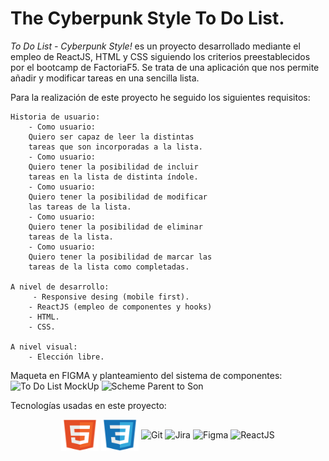 # The Cyberpunk Style To Do List.

*To Do List - Cyberpunk Style!* es un proyecto desarrollado mediante el empleo de ReactJS, HTML y CSS siguiendo los criterios preestablecidos por el bootcamp de FactoriaF5. Se trata de una aplicación que nos permite añadir y modificar tareas en una sencilla lista. 

Para la realización de este proyecto he seguido los siguientes requisitos:

	Historia de usuario:
		- Como usuario:
		Quiero ser capaz de leer la distintas 
   		tareas que son incorporadas a la lista.
		- Como usuario:
		Quiero tener la posibilidad de incluir 
   		tareas en la lista de distinta índole.	 
		- Como usuario:
		Quiero tener la posibilidad de modificar 
   		las tareas de la lista.
		- Como usuario:
		Quiero tener la posibilidad de eliminar
   		tareas de la lista.
		- Como usuario:
		Quiero tener la posibilidad de marcar las
   		tareas de la lista como completadas.
	
	A nivel de desarrollo:
   		 - Responsive desing (mobile first).
   		- ReactJS (empleo de componentes y hooks)
		- HTML.
		- CSS.
    
	A nivel visual:
		- Elección libre.

Maqueta en FIGMA y planteamiento del sistema de componentes: 
![To Do List MockUp](https://user-images.githubusercontent.com/119669918/217385338-a3bcdcc7-81a6-4fcd-acdb-7251017d18b4.jpg)
![Scheme Parent to Son](https://user-images.githubusercontent.com/119669918/217385846-4146de96-7041-485b-a409-c68fe2a19215.jpg)




Tecnologías usadas en este proyecto:

<div align="center">
  <img align="center" alt="HTML" title="HTML 5" height="50" width="60" src="https://raw.githubusercontent.com/devicons/devicon/master/icons/html5/html5-original.svg">
  <img align="center" alt="CSS" title="CSS 3" height="50" width="60" src="https://raw.githubusercontent.com/devicons/devicon/master/icons/css3/css3-original.svg">
  <img align="center" alt="Git" title="Git" height="50" width="80" src="https://blog.facialix.com/wp-content/uploads/2021/04/git-github-cero-facialix.jpg">
  <img align="center" alt="Jira" title="Jira" height="50" width="100" src="https://logos-marcas.com/wp-content/uploads/2021/03/Jira-Simbolo.png">
  <img align="center" alt="Figma" title="figma" height="50" width="80" src="https://www.protocol.com/media-library/figma-logo.png?id=29208385&width=1200&height=600&coordinates=0%2C60%2C0%2C60">
  <img align="center" alt="ReactJS" title="react" height="50" width="80" src="https://reactjs.org/logo-og.png">
</div>
